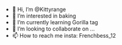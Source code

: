 - 👋 Hi, I’m @Kittyrange
- 👀 I’m interested in baking
- 🌱 I’m currently learning Gorilla tag 
- 💞️ I’m looking to collaborate on ...
- 📫 How to reach me insta: Frenchbess_12

<!---
Kittyrange/Kittyrange is a ✨ special ✨ repository because its `README.md` (this file) appears on your GitHub profile.
You can click the Preview link to take a look at your changes.
--->

